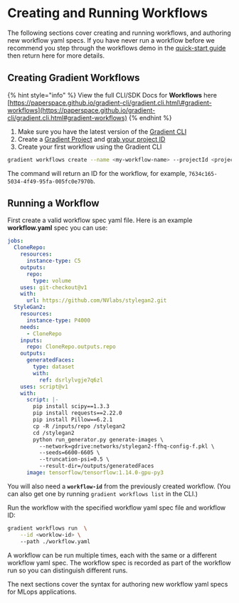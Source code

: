 # Creating and Running Workflows

The following sections cover creating and running workflows, and authoring new workflow yaml specs.  If you have never run a workflow before we recommend you step through the workflows demo in the [quick-start guide](https://docs.paperspace.com/gradient/get-started/quick-start#create-a-project) then return here for more details.

## Creating Gradient Workflows

{% hint style="info" %}
View the full CLI/SDK Docs for **Workflows** here [https://paperspace.github.io/gradient-cli/gradient.cli.html\#gradient-workflows](https://paperspace.github.io/gradient-cli/gradient.cli.html#gradient-workflows)
{% endhint %}

1. Make sure you have the latest version of the [Gradient CLI](../../get-started/quick-start/install-the-cli.md)
2. Create a [Gradient Project](../../get-started/managing-projects/) and [grab your project ID](../../get-started/managing-projects/#get-your-projects-id)
3. Create your first workflow using the Gradient CLI

```bash
gradient workflows create --name <my-workflow-name> --projectId <project-id>
```
The command will return an ID for the workflow, for example, `7634c165-5034-4f49-95fa-005fc0e7970b`.

## Running a Workflow

First create a valid workflow spec yaml file.  Here is an example **workflow.yaml** spec you can use:
```yaml
jobs:
  CloneRepo:
    resources:
      instance-type: C5
    outputs:
      repo:
        type: volume
    uses: git-checkout@v1
    with:
      url: https://github.com/NVlabs/stylegan2.git
  StyleGan2:
    resources:
      instance-type: P4000
    needs:
      - CloneRepo
    inputs:
      repo: CloneRepo.outputs.repo
    outputs:
      generatedFaces:
        type: dataset
        with:
          ref: dsrlylvgje7q6zl
    uses: script@v1
    with:
      script: |-
        pip install scipy==1.3.3
        pip install requests==2.22.0
        pip install Pillow==6.2.1
        cp -R /inputs/repo /stylegan2
        cd /stylegan2
        python run_generator.py generate-images \
          --network=gdrive:networks/stylegan2-ffhq-config-f.pkl \
          --seeds=6600-6605 \
          --truncation-psi=0.5 \
          --result-dir=/outputs/generatedFaces
      image: tensorflow/tensorflow:1.14.0-gpu-py3
```
You will also need a
**`workflow-id`** from the previously created workflow. (You can also get one by running `gradient workflows list` in the CLI.)

Run the workflow with the specified workflow yaml spec file and workflow ID:
```bash
gradient workflows run  \
    --id <worklow-id> \ 
    --path ./workflow.yaml
```
A workflow can be run multiple times, each with the same or a different workflow yaml spec.  The workflow spec is recorded as part of the workflow run so you can distinguish different runs.

The next sections cover the syntax for authoring new workflow yaml specs for MLops applications.
